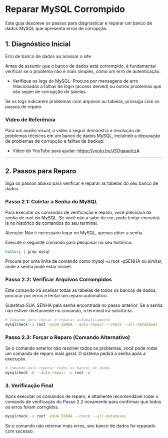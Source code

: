 # Reparar MySQL Corrompido

Este guia descreve os passos para diagnosticar e reparar um banco de dados MySQL que apresenta erros de corrupção.

## 1. Diagnóstico Inicial

Erro de banco de dados ao acessar o site

Antes de assumir que o banco de dados está corrompido, é fundamental verificar se o problema não é mais simples, como um erro de autenticação.

- Verifique os logs do MySQL: Procure por mensagens de erro relacionadas a falhas de login (access denied) ou outros problemas que não sejam de corrupção de tabelas.

Se os logs indicarem problemas com arquivos ou tabelas, prossiga com os passos de reparo.

### Vídeo de Referência

Para um auxílio visual, o vídeo a seguir demonstra a resolução de problemas técnicos em um banco de dados MySQL, incluindo a depuração de problemas de corrupção e falhas de backup:

- Vídeo do YouTube para ajudar: https://youtu.be/JSOqaauIczA

---

## 2. Passos para Reparo

Siga os passos abaixo para verificar e reparar as tabelas do seu banco de dados.

### Passo 2.1: Coletar a Senha do MySQL
Para executar os comandos de verificação e reparo, você precisará da senha de root do MySQL. Se você não a sabe de cor, pode tentar encontrá-la no histórico de comandos do seu terminal.

Atenção: Não é necessário logar no MySQL, apenas obter a senha.

Execute o seguinte comando para pesquisar no seu histórico:
```bash
history | grep mysql
```
Procure por uma linha de comando como mysql -u root -pSENHA ou similar, onde a senha pode estar visível.

### Passo 2.2: Verificar Arquivos Corrompidos

Este comando irá analisar todas as tabelas de todos os bancos de dados, procurar por erros e tentar um reparo automático.

Substitua SUA_SENHA pela senha encontrada no passo anterior. Se a senha não estiver diretamente no comando, o terminal irá solicitá-la.
```bash
# Comando para checar e reparar automaticamente
mysqlcheck -u root -pSUA_SENHA --auto-repair --check --all-databases
```

### Passo 2.3: Forçar o Reparo (Comando Alternativo)

Se o comando anterior não resolver todos os problemas, você pode rodar um comando de reparo mais geral. O sistema pedirá a senha após a execução.
```bash
# Comando para reparar todos os bancos de dados
mysqlcheck -A --auto-repair -u root -p
```

### 3. Verificação Final
Após executar os comandos de reparo, é altamente recomendável rodar o comando de verificação do Passo 2.2 novamente para confirmar que todos os erros foram corrigidos.
```bash
mysqlcheck -u root -pSUA_SENHA --check --all-databases
```

Se o comando não retornar mais erros, seu banco de dados foi reparado com sucesso.

